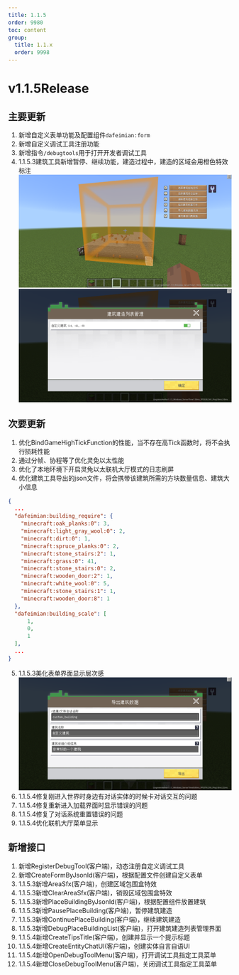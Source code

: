 ```yaml
---
title: 1.1.5
order: 9980
toc: content
group:
  title: 1.1.x
  order: 9998
---
```

# v1.1.5<Badge type="success">Release</Badge>
## 主要更新
1. 新增自定义表单功能及配置组件`dafeimian:form`
2. 新增自定义调试工具注册功能
3. 新增指令`/debugtools`用于打开开发者调试工具
4. <Badge type="info">1.1.5.3</Badge>建筑工具新增暂停、继续功能，建造过程中，建造的区域会用橙色特效标注
  ![](./picture/115-2.png)
  ![](./picture/115-3.png)

## 次要更新
1. 优化BindGameHighTickFunction的性能，当不存在高Tick函数时，将不会执行损耗性能
2. 通过分帧、协程等了优化灵免以太性能
3. 优化了本地环境下开启灵免以太联机大厅模式的日志刷屏
4. 优化建筑工具导出的json文件，将会携带该建筑所需的方块数量信息、建筑大小信息
  ```json
  {
    ...   
    "dafeimian:building_require": {
      "minecraft:oak_planks:0": 3, 
      "minecraft:light_gray_wool:0": 2, 
      "minecraft:dirt:0": 1, 
      "minecraft:spruce_planks:0": 2, 
      "minecraft:stone_stairs:2": 1, 
      "minecraft:grass:0": 41, 
      "minecraft:stone_stairs:0": 2, 
      "minecraft:wooden_door:2": 1, 
      "minecraft:white_wool:0": 5, 
      "minecraft:stone_stairs:1": 1, 
      "minecraft:wooden_door:8": 1
    },
    "dafeimian:building_scale": [
        1, 
        0, 
        1
    ], 
    ...
  }
  ```
5. <Badge type="info">1.1.5.3</Badge>美化表单界面显示层次感
  ![](./picture/115-1.png)
6. <Badge type="info">1.1.5.4</Badge>修复刚进入世界时身边有对话实体的时候卡对话交互的问题
7. <Badge type="info">1.1.5.4</Badge>修复重新进入加载界面时显示错误的问题
8. <Badge type="info">1.1.5.4</Badge>修复了对话系统重置错误的问题
9. <Badge type="info">1.1.5.4</Badge>优化联机大厅菜单显示


## 新增接口
1. 新增RegisterDebugTool(客户端)，动态注册自定义调试工具
2. 新增CreateFormByJsonId(客户端)，根据配置文件创建自定义表单
3. <Badge type="info">1.1.5.3</Badge>新增AreaSfx(客户端)，创建区域包围盒特效
4. <Badge type="info">1.1.5.3</Badge>新增ClearAreaSfx(客户端)，销毁区域包围盒特效
5. <Badge type="info">1.1.5.3</Badge>新增PlaceBuildingByJsonId(客户端)，根据配置组件放置建筑
6. <Badge type="info">1.1.5.3</Badge>新增PausePlaceBuilding(客户端)，暂停建筑建造
7. <Badge type="info">1.1.5.3</Badge>新增ContinuePlaceBuilding(客户端)，继续建筑建造
8. <Badge type="info">1.1.5.3</Badge>新增DebugPlaceBuildingList(客户端)，打开建筑建造列表管理界面
9. <Badge type="info">1.1.5.4</Badge>新增CreateTipsTitle(客户端)，创建并显示一个提示标题
10. <Badge type="info">1.1.5.4</Badge>新增CreateEntityChatUI(客户端)，创建实体自言自语UI
11. <Badge type="info">1.1.5.4</Badge>新增OpenDebugToolMenu(客户端)，打开调试工具指定工具菜单
12. <Badge type="info">1.1.5.4</Badge>新增CloseDebugToolMenu(客户端)，关闭调试工具指定工具菜单



